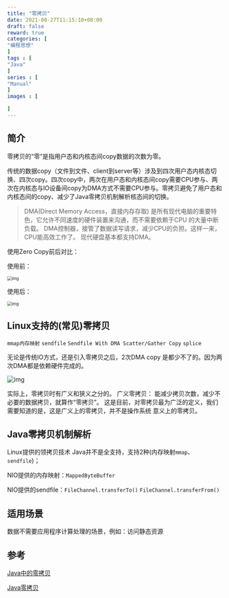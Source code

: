 ```yaml
---
title: "零拷贝"
date: 2021-08-27T11:15:10+08:00
draft: false
reward: true
categories: [
"编程思想"
]
tags : [
"Java"
]
series : [
"Manual"
]
images : [

]
---
```


[comment]: <> "# 零拷贝"

## 简介

零拷贝的“零”是指用户态和内核态间copy数据的次数为零。

传统的数据copy（文件到文件、client到server等）涉及到四次用户态内核态切换、四次copy。四次copy中，两次在用户态和内核态间copy需要CPU参与、两次在内核态与IO设备间copy为DMA方式不需要CPU参与。零拷贝避免了用户态和内核态间的copy、减少了Java零拷贝机制解析核态间的切换。

> DMA(Direct Memory Access，直接内存存取) 是所有现代电脑的重要特色，它允许不同速度的硬件装置来沟通，而不需要依赖于CPU 的大量中断负载。
> DMA控制器，接管了数据读写请求，减少CPU的负担。这样一来，CPU能高效工作了。
> 现代硬盘基本都支持DMA。

使用Zero Copy前后对比：

使用前：

<img src="https://picgo.6and.ltd/img/img_6004188927378-20210621164418998.png" alt="img" style="zoom: 67%;" />

使用后：

<img src="https://picgo.6and.ltd/img/img_6004189a09b2f-20210621164426842.png" alt="img" style="zoom:67%;" />

## Linux支持的(常见)零拷贝

`mmap内存映射`    `sendfile`    `Sendfile With DMA Scatter/Gather Copy`    `splice`

无论是传统IO方式，还是引入零拷贝之后，2次DMA copy 是都少不了的。因为两次DMA都是依赖硬件完成的。

![img](https://picgo.6and.ltd/img/img_600419521aa8e-20210621164431425.png)

实际上，零拷贝时有广义和狭义之分的。
广义零拷贝： 能减少拷贝次数，减少不必要的数据拷贝，就算作“零拷贝”。
这是目前，对零拷贝最为广泛的定义，我们需要知道的是，这是广义上的零拷贝，并不是操作系统 意义上的零拷贝。

## Java零拷贝机制解析

Linux提供的领拷贝技术 Java并不是全支持，支持2种(内存映射`mmap`、`sendfile`)；

NIO提供的内存映射：`MappedByteBuffer`

NIO提供的sendfile：`FileChannel.transferTo()` `FileChannel.transferFrom()`

## 适用场景

数据不需要应用程序计算处理的场景，例如：访问静态资源

## 参考

[Java中的零拷贝](https://zhuanlan.zhihu.com/p/78869158)

[Java零拷贝](https://www.cnblogs.com/z-sm/p/6547709.html)
